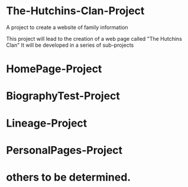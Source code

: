 # The-Hutchins-Clan-Project
A project to create a website of family information

This project will lead to the creation of a web page called "The Hutchins Clan"
It will be developed in a series of sub-projects
  # HomePage-Project
  # BiographyTest-Project
  # Lineage-Project
  # PersonalPages-Project
  # others to be determined.
